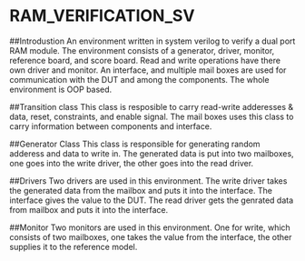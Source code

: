 # RAM_VERIFICATION_SV

##Introdustion
An environment written in system verilog to verify a dual port RAM module. The environment consists of a generator, driver, monitor, reference board, and score board. Read and write operations have there own driver and monitor. An interface, and multiple mail boxes are used for communication with the DUT and among the components. The whole environment is OOP based.

##Transition class
This class is resposible to carry read-write adderesses & data, reset, constraints, and enable signal. The mail boxes uses this class to carry information between components and interface.

##Generator Class
This class is responsible for generating random adderess and data to write in. The generated data is put into two mailboxes, one goes into the write driver, the other goes into the read driver.

##Drivers
Two drivers are used in this environment. The write driver takes the generated data from the mailbox and puts it into the interface. The interface gives the value to the DUT. The read driver gets the genrated data from mailbox and puts it into the interface.

##Monitor
Two monitors are used in this environment. One for write, which consists of two mailboxes, one takes the value from the interface, the other supplies it to the reference model. 
